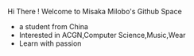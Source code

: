 Hi There ! Welcome to Misaka Milobo's Github Space
-  a student from China
-  Interested in ACGN,Computer Science,Music,Wear
-  Learn with passion
